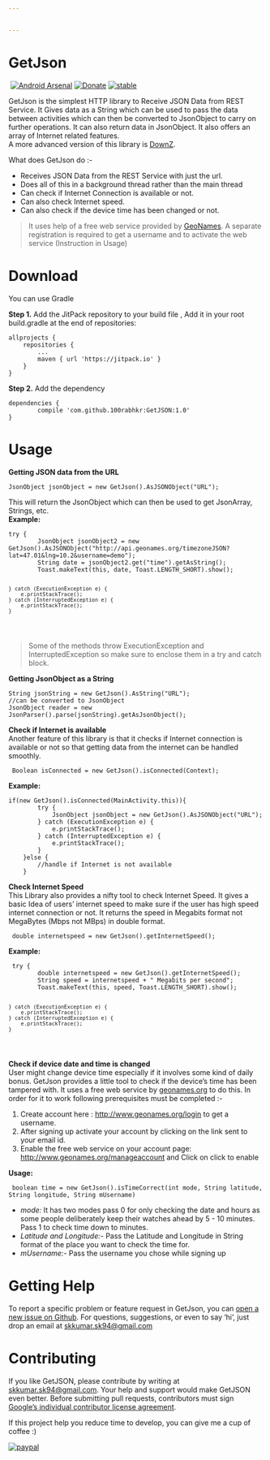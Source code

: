 ```yaml
---


---
```


<h1 id="getjson">GetJson</h1>
<p><a href="https://jitpack.io/#100rabhkr/GetJSON"><img src="https://jitpack.io/v/100rabhkr/GetJSON.svg" alt=""></a>  <a href="https://android-arsenal.com/details/1/6730"><img src="https://img.shields.io/badge/Android%20Arsenal-GetJSON-green.svg?style=flat" alt="Android Arsenal"></a> <a href="http://paypal.me/100rabhkr"><img src="https://img.shields.io/badge/Donate-PayPal-green.svg" alt="Donate"></a> <a href="http://github.com/badges/stability-badges"><img src="http://badges.github.io/stability-badges/dist/stable.svg" alt="stable"></a></p>
<p>GetJson is the simplest HTTP library to Receive JSON Data from REST Service. It Gives data as a String which can be used to pass the data between activities which can then be converted to JsonObject to carry on further operations. It can also return data in JsonObject. It also offers an array of Internet related features.<br>
A more advanced version of this library is <a href="https://github.com/100rabhkr/DownZLibrary">DownZ</a>.</p>
<p>What does GetJson do :-</p>
<ul>
<li>Receives JSON Data from the REST Service with just the url.</li>
<li>Does all of this in a background thread rather than the main thread</li>
<li>Can check if Internet Connection is available or not.</li>
<li>Can also check Internet speed.</li>
<li>Can also check if the device time has been changed or not.</li>
</ul>
<blockquote>
<p>It uses help of a free web service provided by <a href="http://www.geonames.org">GeoNames</a>. A separate registration is required to get a username and to activate the web service (Instruction in Usage)</p>
</blockquote>
<h1 id="download">Download</h1>
<p>You can use Gradle</p>
<p><strong>Step 1.</strong> Add the JitPack repository to your build file , Add it in your root build.gradle at the end of repositories:</p>
<pre><code>allprojects {
	repositories {
		...
		maven { url 'https://jitpack.io' }
	}
}
</code></pre>
<p><strong>Step 2.</strong> Add the dependency</p>
<pre><code>dependencies {
        compile 'com.github.100rabhkr:GetJSON:1.0'
}
</code></pre>
<h1 id="usage">Usage</h1>
<p><strong>Getting JSON data from the URL</strong></p>
<pre><code>JsonObject jsonObject = new GetJson().AsJSONObject("URL");
</code></pre>
<p>This will return the JsonObject which can then be used to get JsonArray, Strings, etc.<br>
<strong>Example:</strong></p>
<pre><code>try {
        JsonObject jsonObject2 = new GetJson().AsJSONObject("http://api.geonames.org/timezoneJSON?lat=47.01&amp;lng=10.2&amp;username=demo");
        String date = jsonObject2.get("time").getAsString();
        Toast.makeText(this, date, Toast.LENGTH_SHORT).show();

    } catch (ExecutionException e) {
        e.printStackTrace();
    } catch (InterruptedException e) {
        e.printStackTrace();
    }
</code></pre>
<blockquote>
<p>Some of the methods throw ExecutionException and InterruptedException so make sure to enclose them in a try and catch block.</p>
</blockquote>
<p><strong>Getting JsonObject as a String</strong></p>
<pre><code>String jsonString = new GetJson().AsString("URL");
//can be converted to JsonObject
JsonObject reader = new JsonParser().parse(jsonString).getAsJsonObject();
</code></pre>
<p><strong>Check if Internet is available</strong><br>
Another feature of this library is that it checks if Internet connection is available or not so that getting data from the internet can be handled smoothly.</p>
<pre><code> Boolean isConnected = new GetJson().isConnected(Context);
</code></pre>
<p><strong>Example:</strong></p>
<pre><code>if(new GetJson().isConnected(MainActivity.this)){
        try {
            JsonObject jsonObject = new GetJson().AsJSONObject("URL");
        } catch (ExecutionException e) {
            e.printStackTrace();
        } catch (InterruptedException e) {
            e.printStackTrace();
        }
    }else {
        //handle if Internet is not available
    }
</code></pre>
<p><strong>Check Internet Speed</strong><br>
This Library also provides a nifty tool to check Internet Speed. It gives a basic Idea of users’ internet speed to make sure if the user has high speed internet connection or not. It returns the speed in Megabits format not MegaBytes (Mbps not MBps) in double format.</p>
<pre><code> double internetspeed = new GetJson().getInternetSpeed();
</code></pre>
<p><strong>Example:</strong></p>
<pre><code> try {
        double internetspeed = new GetJson().getInternetSpeed();
        String speed = internetspeed + " Megabits per second";
        Toast.makeText(this, speed, Toast.LENGTH_SHORT).show();
        
    } catch (ExecutionException e) {
        e.printStackTrace();
    } catch (InterruptedException e) {
        e.printStackTrace();
    }
</code></pre>
<p><strong>Check if device date and time is changed</strong><br>
User might change device time especially if it involves some kind of daily bonus. GetJson provides a little tool to check if the device’s time has been tampered with. It uses a free web service by <a href="http://geonames.org">geonames.org</a> to do this. In order for it to work following prerequisites must be completed :-</p>
<ol>
<li>Create account here : <a href="http://www.geonames.org/login">http://www.geonames.org/login</a> to get a username.</li>
<li>After signing up activate your account by clicking on the link sent to your email id.</li>
<li>Enable the free web service on your account page: <a href="http://www.geonames.org/manageaccount">http://www.geonames.org/manageaccount</a> and Click on click to enable</li>
</ol>
<p><strong>Usage:</strong></p>
<pre><code> boolean time = new GetJson().isTimeCorrect(int mode, String latitude, String longitude, String mUsername)
</code></pre>
<ul>
<li><em>mode:</em> It has two modes pass 0 for only checking the date and hours as some people deliberately keep their watches ahead by 5 - 10 minutes. Pass 1 to check time down to minutes.</li>
<li><em>Latitude and Longitude:-</em> Pass the Latitude and Longitude in String format of the place you want to check the time for.</li>
<li><em>mUsername:-</em> Pass the username you chose while signing up</li>
</ul>
<blockquote></blockquote>
<h1 id="getting-help">Getting Help</h1>
<p>To report a specific problem or feature request in GetJson, you can <a href="https://github.com/100rabhkr/GetJSON/issues/new">open a new issue on Github</a>. For questions, suggestions, or even to say ‘hi’, just drop an email at <a href="mailto:skkumar.sk94@gmail.com">skkumar.sk94@gmail.com</a></p>
<h1 id="contributing">Contributing</h1>
<p>If you like GetJSON, please contribute by writing at <a href="mailto:skkumar.sk94@gmail.com">skkumar.sk94@gmail.com</a>. Your help and support would make GetJSON even better. Before submitting pull requests, contributors must sign <a href="https://cla.developers.google.com/about/google-individual">Google’s individual contributor license agreement</a>.</p>
<p>If this project help you reduce time to develop, you can give me a cup of coffee :)</p>
<p><a href="https://www.paypal.me/100rabhkr"><img src="https://www.paypalobjects.com/en_US/i/btn/btn_donateCC_LG.gif" alt="paypal"></a></p>

